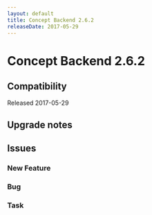 ```yaml
---
layout: default
title: Concept Backend 2.6.2
releaseDate: 2017-05-29
---
```

<div class="jumbotron">
    <h1>Concept Backend 2.6.2</h1>    
    <h2>Compatibility</h2>
    <ul>
    </ul>
</div>

Released 2017-05-29



## Upgrade notes  
         



## Issues  


### New Feature 



### Bug 



### Task 



